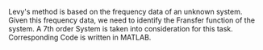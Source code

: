 Levy's method is based on the frequency data of an unknown system. Given this frequency data, we need to identify the Fransfer function of the system.
A 7th order System is taken into consideration for this task. Corresponding Code is written in MATLAB.
